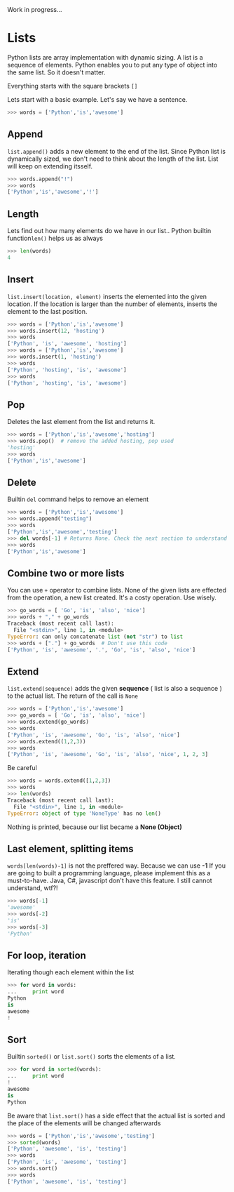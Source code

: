 <div class='alert alert-danger'>
Work in progress...
</div>

# Lists

Python lists are array implementation with dynamic sizing. A list is a sequence of elements. Python enables you to put any type of object into the same list. So it doesn't matter.

Everything starts with the square brackets <code>[]</code>

Lets start with a basic example. Let's say we have a sentence. 

```python
>>> words = ['Python','is','awesome']
```

## Append

<code>list.append()</code> adds a new element to the end of the list. Since Python list is dynamically sized, we don't need to think about the length of the list. List will keep on extending itsself. 

```python
>>> words.append("!")
>>> words
['Python','is','awesome','!']
```

## Length

Lets find out how many elements do we have in our list.. Python builtin function<code>len()</code> helps us as always

```python
>>> len(words)
4
```

## Insert

<code>list.insert(location, element)</code> inserts the elemented into the given location. If the location is larger than the number of elements, inserts the element to the last position.

```python
>>> words = ['Python','is','awesome']
>>> words.insert(12, 'hosting')
>>> words
['Python', 'is', 'awesome', 'hosting']
>>> words = ['Python','is','awesome']
>>> words.insert(1, 'hosting')
>>> words
['Python', 'hosting', 'is', 'awesome']
>>> words
['Python', 'hosting', 'is', 'awesome']
```

## Pop

Deletes the last element from the list and returns it. 

```python
>>> words = ['Python','is','awesome','hosting']
>>> words.pop()  # remove the added hosting, pop used
'hosting'
>>> words
['Python','is','awesome']
```

## Delete

Builtin <code>del</code> command helps to remove an element

```python
>>> words = ['Python','is','awesome']
>>> words.append("testing")
>>> words
['Python','is','awesome','testing']
>>> del words[-1] # Returns None. Check the next section to understand -1..
>>> words
['Python','is','awesome']
```

## Combine two or more lists

You can use <code>+</code> operator to combine lists. None of the given lists are effected from the operation, a new list created. It's a costy operation. Use wisely.

```python
>>> go_words = [ 'Go', 'is', 'also', 'nice']
>>> words + "," + go_words
Traceback (most recent call last):
  File "<stdin>", line 1, in <module>
TypeError: can only concatenate list (not "str") to list
>>> words + ["."] + go_words  # Don't use this code
['Python', 'is', 'awesome', '.', 'Go', 'is', 'also', 'nice']
```

## Extend

<code>list.extend(sequence)</code> adds the given **sequence** ( list is also a sequence ) to the actual list. The return of the call is <code>None</code>

```python
>>> words = ['Python','is','awesome']
>>> go_words = [ 'Go', 'is', 'also', 'nice']
>>> words.extend(go_words)
>>> words
['Python', 'is', 'awesome', 'Go', 'is', 'also', 'nice']
>>> words.extend((1,2,3))
>>> words
['Python', 'is', 'awesome', 'Go', 'is', 'also', 'nice', 1, 2, 3]
```

<div class='alert alert-danger'><p>Be careful</p></div>

```python
>>> words = words.extend([1,2,3])
>>> words
>>> len(words)
Traceback (most recent call last):
  File "<stdin>", line 1, in <module>
TypeError: object of type 'NoneType' has no len()
```

Nothing is printed, because our list became a **None (Object)**


## Last element, splitting items

<code>words[len(words)-1]</code> is not the preffered way. Because we can use **-1**
If you are going to built a programming language, please implement this as a must-to-have.
Java, C#, javascript don't have this feature. I still cannot understand, wtf?!

```python
>>> words[-1]
'awesome'
>>> words[-2]
'is'
>>> words[-3]
'Python'
```

## For loop, iteration

Iterating though each element within the list

```python
>>> for word in words:
...		print word
Python
is
awesome
!
```

<h2 id='sort'>Sort</h2>

Builtin <code>sorted()</code> or <code>list.sort()</code> sorts the elements of a list.

```python
>>> for word in sorted(words):
...		print word
!
awesome
is
Python
```

<div class='alert alert-info'> <p> Be aware that <code>list.sort()</code> has a side effect that the 
actual list is sorted and the place of the elements will be changed afterwards
</p>

```python
>>> words = ['Python','is','awesome','testing']
>>> sorted(words)
['Python', 'awesome', 'is', 'testing']
>>> words
['Python', 'is', 'awesome', 'testing']
>>> words.sort()
>>> words
['Python', 'awesome', 'is', 'testing']
```

##


